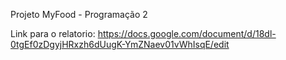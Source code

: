 Projeto MyFood - Programação 2

Link para o relatorio: https://docs.google.com/document/d/18dl-0tgEf0zDgyjHRxzh6dUugK-YmZNaev01vWhIsqE/edit

